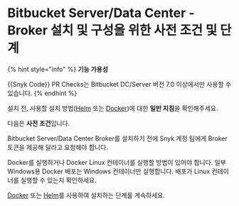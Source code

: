 # Bitbucket Server/Data Center - Broker 설치 및 구성을 위한 사전 조건 및 단계

{% hint style="info" %}
**기능 가용성**

{{Snyk Code}} PR Checks는 Bitbucket DC/Server 버전 7.0 이상에서만 사용할 수 있습니다.
{% endhint %}

설치 전, 사용할 설치 방법([Helm](../install-and-configure-broker-using-helm.md) 또는 [Docker](../install-and-configure-broker-using-docker.md))에 대한 **일반 지침**을 확인해주세요.

다음은 **사전 조건**입니다.

Bitbucket Server/Data Center Broker를 설치하기 전에 Snyk 계정 팀에게 Broker 토큰을 제공해 달라고 요청해야 합니다.&#x20;

Docker를 실행하거나 Docker Linux 컨테이너를 실행할 방법이 있어야 합니다. 일부 Windows용 Docker 배포는 Windows 컨테이너만 실행합니다. 배포가 Linux 컨테이너를 실행할 수 있는지 확인하세요.

[Docker](data-center.md) 또는 [Helm](bitbucket-server-data-center-install-and-configure-using-helm.md)를 사용하여 설치하는 단계를 계속하세요.